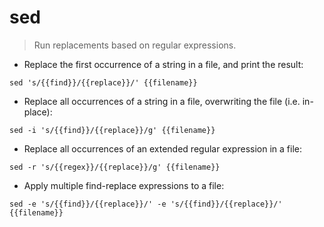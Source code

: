 # sed

> Run replacements based on regular expressions.

- Replace the first occurrence of a string in a file, and print the result:

`sed 's/{{find}}/{{replace}}/' {{filename}}`

- Replace all occurrences of a string in a file, overwriting the file (i.e. in-place):

`sed -i 's/{{find}}/{{replace}}/g' {{filename}}`

- Replace all occurrences of an extended regular expression in a file:

`sed -r 's/{{regex}}/{{replace}}/g' {{filename}}`

- Apply multiple find-replace expressions to a file:

`sed -e 's/{{find}}/{{replace}}/' -e 's/{{find}}/{{replace}}/' {{filename}}`
